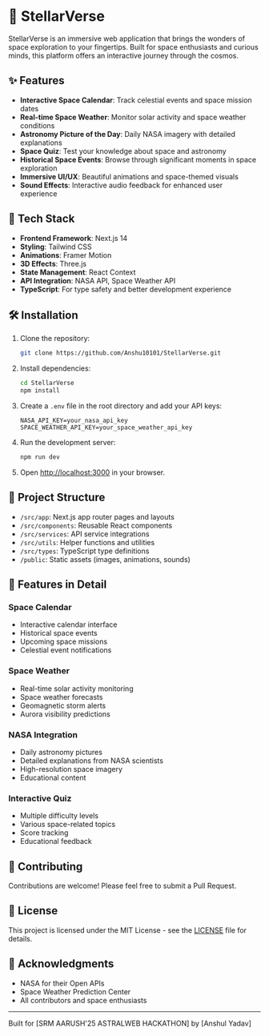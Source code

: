 # 🌌 StellarVerse

StellarVerse is an immersive web application that brings the wonders of space exploration to your fingertips. Built for space enthusiasts and curious minds, this platform offers an interactive journey through the cosmos.

## ✨ Features

- **Interactive Space Calendar**: Track celestial events and space mission dates
- **Real-time Space Weather**: Monitor solar activity and space weather conditions
- **Astronomy Picture of the Day**: Daily NASA imagery with detailed explanations
- **Space Quiz**: Test your knowledge about space and astronomy
- **Historical Space Events**: Browse through significant moments in space exploration
- **Immersive UI/UX**: Beautiful animations and space-themed visuals
- **Sound Effects**: Interactive audio feedback for enhanced user experience

## 🚀 Tech Stack

- **Frontend Framework**: Next.js 14
- **Styling**: Tailwind CSS
- **Animations**: Framer Motion
- **3D Effects**: Three.js
- **State Management**: React Context
- **API Integration**: NASA API, Space Weather API
- **TypeScript**: For type safety and better development experience

## 🛠️ Installation

1. Clone the repository:
   ```bash
   git clone https://github.com/Anshu10101/StellarVerse.git
   ```

2. Install dependencies:
   ```bash
   cd StellarVerse
   npm install
   ```

3. Create a `.env` file in the root directory and add your API keys:
   ```env
   NASA_API_KEY=your_nasa_api_key
   SPACE_WEATHER_API_KEY=your_space_weather_api_key
   ```

4. Run the development server:
   ```bash
   npm run dev
   ```

5. Open [http://localhost:3000](http://localhost:3000) in your browser.

## 📁 Project Structure

- `/src/app`: Next.js app router pages and layouts
- `/src/components`: Reusable React components
- `/src/services`: API service integrations
- `/src/utils`: Helper functions and utilities
- `/src/types`: TypeScript type definitions
- `/public`: Static assets (images, animations, sounds)

## 🎨 Features in Detail

### Space Calendar
- Interactive calendar interface
- Historical space events
- Upcoming space missions
- Celestial event notifications

### Space Weather
- Real-time solar activity monitoring
- Space weather forecasts
- Geomagnetic storm alerts
- Aurora visibility predictions

### NASA Integration
- Daily astronomy pictures
- Detailed explanations from NASA scientists
- High-resolution space imagery
- Educational content

### Interactive Quiz
- Multiple difficulty levels
- Various space-related topics
- Score tracking
- Educational feedback

## 🤝 Contributing

Contributions are welcome! Please feel free to submit a Pull Request.

## 📝 License

This project is licensed under the MIT License - see the [LICENSE](LICENSE) file for details.

## 🌟 Acknowledgments

- NASA for their Open APIs
- Space Weather Prediction Center
- All contributors and space enthusiasts

---
Built for [SRM AARUSH'25 ASTRALWEB HACKATHON] by [Anshul Yadav]
